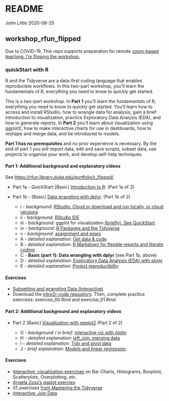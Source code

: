 README
================
John Little
2020-08-25

<!-- README.md is generated from README.Rmd. Please edit that file -->

## workshop\_rfun\_flipped

<!-- badges: start -->

<!-- badges: end -->

Due to COVID-19, This repo supports preparation for remote [zoom-based
teaching. I’m flipping the
workshop.](https://rfun.library.duke.edu/portfolio/r_flipped/)

### quickStart with R

R and the Tidyverse are a data-first coding language that enables
reproducible workflows. In this two-part workshop, you’ll learn the
fundamentals of R, everything you need to know to quickly get started.

This is a two-part workshop. In **Part 1** you’ll learn the fundamentals
of R, everything you need to know to quickly get started. You’ll learn
how to access and install RStudio, how to wrangle data for analysis,
gain a brief introduction to visualization, practice Exploratory Data
Analysis (EDA), and how to generate reports. In **Part 2** you’ll learn
about visualization using ggplot2, how to make interactive charts for
use in dashboards, how to reshape and merge data, and be introduced to
models.

**Part 1 has no prerequisites** and no prior experience is necessary. By
the end of part 1 you will import data, edit and save scripts, subset
data, use projects to organize your work, and develop self-help
techniques.

#### Part 1: Additional background and explanatory videos

See <https://rfun.library.duke.edu/portfolio/r_flipped/>

  - Part 1a - QuickStart \[Basic\] [Introduction to
    R](https://warpwire.duke.edu/w/pfYDAA/): (Part 1a of 2)

  - Part 1b - \[Basic\] [Data wrangling with
    dplyr](https://warpwire.duke.edu/w/6_YDAA/): (Part 1b of 2)
    
      - i - *background*: [RStudio: Cloud or download and run locally,
        or cloud versions](https://warpwire.duke.edu/w/p_YDAA/)
      - ii - *background*: [RStudio
        IDE](https://warpwire.duke.edu/w/wfYDAA/)
      - iii - *background*: ggplot for visualization [(briefly). See
        QuickStart](https://warpwire.duke.edu/w/pfYDAA/?start=520&end=598)
      - iv - *background*: [R Packages and the
        Tidyverse](https://warpwire.duke.edu/w/z_YDAA/)
      - v - *background*: [assignment and
        pipes](https://warpwire.duke.edu/w/4fYDAA/)
      - A - *detailed explanation*: [Get data &
        code](https://warpwire.duke.edu/w/s_YDAA/)
      - B - *detailed explanation*: [R Markdown for flexible reports and
        literate coding](https://warpwire.duke.edu/w/S_cDAA/)
      - C - **Basic (part 1): Data wrangling with dplyr** (see Part 1b,
        above)
      - D - *detailed explanation*: [Exploratory Data Analysis (EDA)
        with skimr](https://warpwire.duke.edu/w/jfcDAA/)
      - E - *detailed explanation*: [Project
        reproducibility](https://warpwire.duke.edu/w/q_YDAA/)

#### Exercises

  - [Subsetting and wrangling Data
    (Interactive)](https://rstudio.cloud/learn/primers/2)
  - Download the [intro2r-code
    repository](https://github.com/libjohn/intro2r-code). Then, complete
    practice exercises: exercise\_00.Rmd and exercise\_01.Rmd

#### Part 2: Additional background and explanatory videos

  - Part 2 \[Basic\] [Visualization with
    ggplot2](https://warpwire.duke.edu/w/6_YDAA/) (Part 2 of 2)
    
      - G - *background / in brief*: [interactive viz with
        plotly](https://warpwire.duke.edu/w/80YEAA/?start=1632&end=1677)
      - H - *detailed explanation*: [left\_join. merging
        data](https://warpwire.duke.edu/w/ffcDAA/)
      - I - *detailed explanation*: [Tidy and pivot
        data](https://warpwire.duke.edu/w/g_cDAA/)
      - J - *brief explanation*: [Models and linear
        regression](https://warpwire.duke.edu/w/pfYDAA/?start=1170&end=1377)

#### Exercises

  - [Interactive: visualization
    exercises](https://rstudio.cloud/learn/primers/3) on Bar Charts,
    Histograms, Boxplots, Scatterplots, Overplotting, etc.
  - [Angela Zoss’s ggplot
    exercies](https://github.com/data-and-visualization/ggplot2-S20)
  - 01\_exercises [from Mastering the
    Tidyverse](https://github.com/libjohn/workshop_ggplot2)
  - [Interactive: Join Data](https://rstudio.cloud/learn/primers/4)
